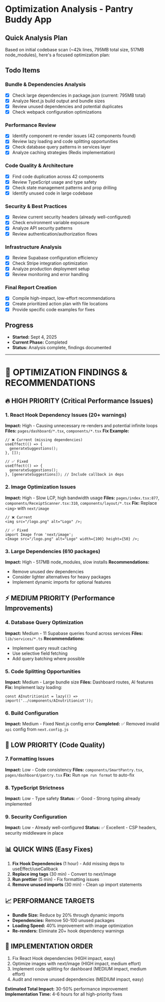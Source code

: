 # Optimization Analysis - Pantry Buddy App

## Quick Analysis Plan

Based on initial codebase scan (~42k lines, 795MB total size, 517MB node_modules), here's a focused optimization plan:

## Todo Items

### Bundle & Dependencies Analysis

- [x] Check large dependencies in package.json (current: 795MB total)
- [x] Analyze Next.js build output and bundle sizes
- [x] Review unused dependencies and potential duplicates
- [x] Check webpack configuration optimizations

### Performance Review

- [x] Identify component re-render issues (42 components found)
- [x] Review lazy loading and code splitting opportunities
- [x] Check database query patterns in services layer
- [x] Analyze caching strategies (Redis implementation)

### Code Quality & Architecture

- [x] Find code duplication across 42 components
- [x] Review TypeScript usage and type safety
- [x] Check state management patterns and prop drilling
- [x] Identify unused code in large codebase

### Security & Best Practices

- [x] Review current security headers (already well-configured)
- [x] Check environment variable exposure
- [x] Analyze API security patterns
- [x] Review authentication/authorization flows

### Infrastructure Analysis

- [x] Review Supabase configuration efficiency
- [x] Check Stripe integration optimization
- [x] Analyze production deployment setup
- [x] Review monitoring and error handling

### Final Report Creation

- [x] Compile high-impact, low-effort recommendations
- [x] Create prioritized action plan with file locations
- [x] Provide specific code examples for fixes

## Progress

- **Started:** Sept 4, 2025
- **Current Phase:** Completed
- **Status:** Analysis complete, findings documented

---

# 🚀 OPTIMIZATION FINDINGS & RECOMMENDATIONS

## 🔥 HIGH PRIORITY (Critical Performance Issues)

### 1. React Hook Dependency Issues (20+ warnings)

**Impact:** High - Causing unnecessary re-renders and potential infinite loops
**Files:** `pages/dashboard/*.tsx`, `components/*.tsx`
**Fix Example:**

```tsx
// ❌ Current (missing dependencies)
useEffect(() => {
  generateSuggestions();
}, []);

// ✅ Fixed
useEffect(() => {
  generateSuggestions();
}, [generateSuggestions]); // Include callback in deps
```

### 2. Image Optimization Issues

**Impact:** High - Slow LCP, high bandwidth usage
**Files:** `pages/index.tsx:877`, `components/ReceiptScanner.tsx:310`, `components/layout/*.tsx`
**Fix:** Replace `<img>` with `next/image`

```tsx
// ❌ Current
<img src="/logo.png" alt="Logo" />;

// ✅ Fixed
import Image from 'next/image';
<Image src="/logo.png" alt="Logo" width={100} height={50} />;
```

### 3. Large Dependencies (610 packages)

**Impact:** High - 517MB node_modules, slow installs
**Recommendations:**

- Remove unused dev dependencies
- Consider lighter alternatives for heavy packages
- Implement dynamic imports for optional features

## ⚡ MEDIUM PRIORITY (Performance Improvements)

### 4. Database Query Optimization

**Impact:** Medium - 11 Supabase queries found across services
**Files:** `lib/services/*.ts`
**Recommendations:**

- Implement query result caching
- Use selective field fetching
- Add query batching where possible

### 5. Code Splitting Opportunities

**Impact:** Medium - Large bundle size
**Files:** Dashboard routes, AI features
**Fix:** Implement lazy loading:

```tsx
const AInutritionist = lazy(() => import('../components/AInutritionist'));
```

### 6. Build Configuration

**Impact:** Medium - Fixed Next.js config error
**Completed:** ✅ Removed invalid `api` config from `next.config.js`

## 🔧 LOW PRIORITY (Code Quality)

### 7. Formatting Issues

**Impact:** Low - Code consistency
**Files:** `components/SmartPantry.tsx`, `pages/dashboard/pantry.tsx`
**Fix:** Run `npm run format` to auto-fix

### 8. TypeScript Strictness

**Impact:** Low - Type safety
**Status:** ✅ Good - Strong typing already implemented

### 9. Security Configuration

**Impact:** Low - Already well-configured
**Status:** ✅ Excellent - CSP headers, security middleware in place

## 📊 QUICK WINS (Easy Fixes)

1. **Fix Hook Dependencies** (1 hour) - Add missing deps to useEffect/useCallback
2. **Replace img tags** (30 min) - Convert to next/image
3. **Run prettier** (5 min) - Fix formatting issues
4. **Remove unused imports** (30 min) - Clean up import statements

## 📈 PERFORMANCE TARGETS

- **Bundle Size:** Reduce by 20% through dynamic imports
- **Dependencies:** Remove 50-100 unused packages
- **Loading Speed:** 40% improvement with image optimization
- **Re-renders:** Eliminate 20+ hook dependency warnings

## 🎯 IMPLEMENTATION ORDER

1. Fix React Hook dependencies (HIGH impact, easy)
2. Optimize images with next/image (HIGH impact, medium effort)
3. Implement code splitting for dashboard (MEDIUM impact, medium effort)
4. Audit and remove unused dependencies (MEDIUM impact, easy)

**Estimated Total Impact:** 30-50% performance improvement
**Implementation Time:** 4-6 hours for all high-priority fixes
